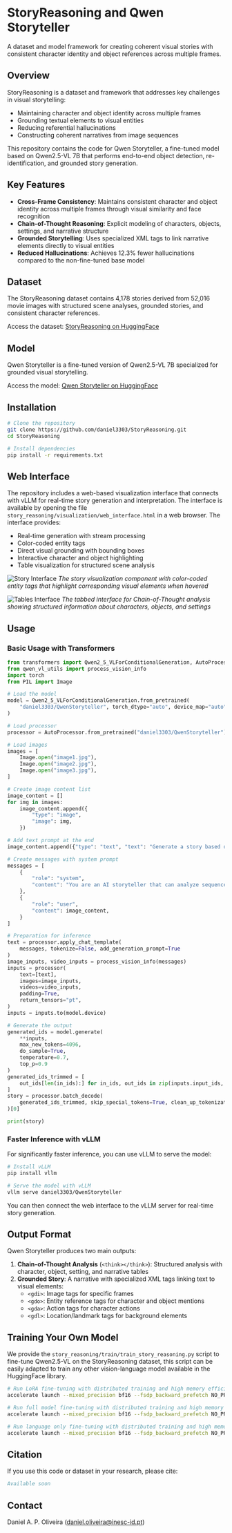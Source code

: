 # StoryReasoning and Qwen Storyteller

A dataset and model framework for creating coherent visual stories with consistent character identity and object references across multiple frames.

## Overview

StoryReasoning is a dataset and framework that addresses key challenges in visual storytelling:
- Maintaining character and object identity across multiple frames
- Grounding textual elements to visual entities
- Reducing referential hallucinations
- Constructing coherent narratives from image sequences

This repository contains the code for Qwen Storyteller, a fine-tuned model based on Qwen2.5-VL 7B that performs end-to-end object detection, re-identification, and grounded story generation.

## Key Features

- **Cross-Frame Consistency**: Maintains consistent character and object identity across multiple frames through visual similarity and face recognition
- **Chain-of-Thought Reasoning**: Explicit modeling of characters, objects, settings, and narrative structure
- **Grounded Storytelling**: Uses specialized XML tags to link narrative elements directly to visual entities
- **Reduced Hallucinations**: Achieves 12.3% fewer hallucinations compared to the non-fine-tuned base model

## Dataset

The StoryReasoning dataset contains 4,178 stories derived from 52,016 movie images with structured scene analyses, grounded stories, and consistent character references.

Access the dataset: [StoryReasoning on HuggingFace](https://huggingface.co/datasets/daniel3303/StoryReasoning)

## Model

Qwen Storyteller is a fine-tuned version of Qwen2.5-VL 7B specialized for grounded visual storytelling.

Access the model: [Qwen Storyteller on HuggingFace](https://huggingface.co/daniel3303/QwenStoryteller)

## Installation

```bash
# Clone the repository
git clone https://github.com/daniel3303/StoryReasoning.git
cd StoryReasoning

# Install dependencies
pip install -r requirements.txt
```

## Web Interface

The repository includes a web-based visualization interface that connects with vLLM for real-time story generation and interpretation. The interface is available by opening the file `story_reasoning/visualization/web_interface.html` in a web browser.
The interface provides:
- Real-time generation with stream processing
- Color-coded entity tags
- Direct visual grounding with bounding boxes
- Interactive character and object highlighting
- Table visualization for structured scene analysis

![Story Interface](images/story-interface.png)
*The story visualization component with color-coded entity tags that highlight corresponding visual elements when hovered*

![Tables Interface](images/cot-interface.png)
*The tabbed interface for Chain-of-Thought analysis showing structured information about characters, objects, and settings*

## Usage

### Basic Usage with Transformers

```python
from transformers import Qwen2_5_VLForConditionalGeneration, AutoProcessor
from qwen_vl_utils import process_vision_info
import torch
from PIL import Image

# Load the model
model = Qwen2_5_VLForConditionalGeneration.from_pretrained(
    "daniel3303/QwenStoryteller", torch_dtype="auto", device_map="auto"
)

# Load processor
processor = AutoProcessor.from_pretrained("daniel3303/QwenStoryteller")

# Load images
images = [
    Image.open("image1.jpg"),
    Image.open("image2.jpg"),
    Image.open("image3.jpg"),
]

# Create image content list
image_content = []
for img in images:
    image_content.append({
        "type": "image",
        "image": img,
    })

# Add text prompt at the end
image_content.append({"type": "text", "text": "Generate a story based on these images."})

# Create messages with system prompt
messages = [
    {
        "role": "system", 
        "content": "You are an AI storyteller that can analyze sequences of images and create creative narratives. First think step-by-step to analyze characters, objects, settings, and narrative structure. Then create a grounded story that maintains consistent character identity and object references across frames. Use <think></think> tags to show your reasoning process before writing the final story."
    },
    {
        "role": "user",
        "content": image_content,
    }
]

# Preparation for inference
text = processor.apply_chat_template(
    messages, tokenize=False, add_generation_prompt=True
)
image_inputs, video_inputs = process_vision_info(messages)
inputs = processor(
    text=[text],
    images=image_inputs,
    videos=video_inputs,
    padding=True,
    return_tensors="pt",
)
inputs = inputs.to(model.device)

# Generate the output
generated_ids = model.generate(
    **inputs, 
    max_new_tokens=4096,
    do_sample=True,
    temperature=0.7,
    top_p=0.9
)
generated_ids_trimmed = [
    out_ids[len(in_ids):] for in_ids, out_ids in zip(inputs.input_ids, generated_ids)
]
story = processor.batch_decode(
    generated_ids_trimmed, skip_special_tokens=True, clean_up_tokenization_spaces=False
)[0]

print(story)
```

### Faster Inference with vLLM

For significantly faster inference, you can use vLLM to serve the model:

```bash
# Install vLLM
pip install vllm

# Serve the model with vLLM
vllm serve daniel3303/QwenStoryteller
```

You can then connect the web interface to the vLLM server for real-time story generation.

## Output Format

Qwen Storyteller produces two main outputs:

1. **Chain-of-Thought Analysis** (`<think></think>`): Structured analysis with character, object, setting, and narrative tables
2. **Grounded Story**: A narrative with specialized XML tags linking text to visual elements:
    - `<gdi>`: Image tags for specific frames
    - `<gdo>`: Entity reference tags for character and object mentions
    - `<gda>`: Action tags for character actions
    - `<gdl>`: Location/landmark tags for background elements

## Training Your Own Model

We provide the `story_reasoning/train/train_story_reasoning.py` script to fine-tune Qwen2.5-VL on the StoryReasoning dataset, this
script can be easily adapted to train any other vision-language model available in the HuggingFace library.

```bash
# Run LoRA fine-tuning with distributed training and high memory efficiency (using Liger Kernel)
accelerate launch --mixed_precision bf16 --fsdp_backward_prefetch NO_PREFETCH --fsdp_offload_params true --use_fsdp --fsdp_sharding_strategy 2 --fsdp_auto_wrap_policy TRANSFORMER_BASED_WRAP --fsdp_transformer_layer_cls_to_wrap Qwen2_5_VLVisionBlock,Qwen2_5_VLDecoderLayer --num_machines 1 --num_processes 2 --gpu_ids "0,1" --dynamo_backend no story_reasoning/train/train_story_reasoning.py --model Qwen/Qwen2.5-VL-7B-Instruct --hf_repo daniel3303/StoryReasoning --warmup_ratio 0.03 --weight_decay 0.01 --dataset_name story_reasoning --per_device_train_batch_size 1 --num_train_epochs 3 --save_steps 100  --save_total_limit 10 --max_seq_length 32768 --logging_steps 1  --learning_rate 2e-4 --gradient_accumulation_steps 32 --output_dir /tmp/qwen-story-reasoning-lora-r16-b64-lr2e4 --run_name qwen-story-reasoning-lora-r16-b64-lr2e4 --rank 16 --bf16 true --gradient_checkpointing true --torch_empty_cache_steps 1 --use_liger_kernel true

# Run full model fine-tuning with distributed training and high memory efficiency (using Liger Kernel)
accelerate launch --mixed_precision bf16 --fsdp_backward_prefetch NO_PREFETCH --fsdp_offload_params true --use_fsdp --fsdp_sharding_strategy 2 --fsdp_auto_wrap_policy TRANSFORMER_BASED_WRAP --fsdp_transformer_layer_cls_to_wrap Qwen2_5_VLVisionBlock,Qwen2_5_VLDecoderLayer --num_machines 1 --num_processes 2 --gpu_ids "0,1" --dynamo_backend no story_reasoning/train/train_story_reasoning.py --model Qwen/Qwen2.5-VL-7B-Instruct --hf_repo daniel3303/StoryReasoning --warmup_ratio 0.03 --weight_decay 0.01 --dataset_name story_reasoning --per_device_train_batch_size 1 --num_train_epochs 4 --save_steps 10  --save_total_limit 10 --max_seq_length 32768 --logging_steps 1 --learning_rate 2e-5 --gradient_accumulation_steps 32 --output_dir /tmp/qwen-story-reasoning-lora-fft-18-b64-lr2e5 --run_name qwen-story-reasoning-fft-18-b64-lr2e5 --full_finetune true --bf16 true --gradient_checkpointing true --torch_empty_cache_steps 1 --use_liger_kernel true

# Run language only fine-tuning with distributed training and high memory efficiency (using Liger Kernel)
accelerate launch --mixed_precision bf16 --fsdp_backward_prefetch NO_PREFETCH --fsdp_offload_params true --use_fsdp --fsdp_sharding_strategy 2 --fsdp_auto_wrap_policy TRANSFORMER_BASED_WRAP --fsdp_transformer_layer_cls_to_wrap Qwen2_5_VLVisionBlock,Qwen2_5_VLDecoderLayer --num_machines 1 --num_processes 2 --gpu_ids "0,1" --dynamo_backend no story_reasoning/train/train_story_reasoning.py --model Qwen/Qwen2.5-VL-7B-Instruct --hf_repo daniel3303/StoryReasoning --warmup_ratio 0.03 --weight_decay 0.01 --dataset_name story_reasoning --per_device_train_batch_size 1 --num_train_epochs 4 --save_steps 10  --save_total_limit 10 --max_seq_length 32768 --logging_steps 1 --learning_rate 2e-5 --gradient_accumulation_steps 32 --output_dir /tmp/qwen-story-reasoning-lora-fft-18-b64-lr2e5 --run_name qwen-story-reasoning-fft-18-b64-lr2e5 --language_finetune true --bf16 true --gradient_checkpointing true --torch_empty_cache_steps 1 --use_liger_kernel true 

```

## Citation

If you use this code or dataset in your research, please cite:

```bibtex
Available soon
```

## Contact

Daniel A. P. Oliveira (daniel.oliveira@inesc-id.pt)